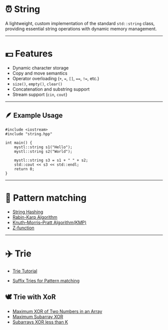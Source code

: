 # ⏰ String

A lightweight, custom implementation of the standard `std::string` class, providing essential string operations with dynamic memory management.

---

# 💵 Features

- Dynamic character storage  
- Copy and move semantics  
- Operator overloading (`+`, `=`, `[]`, `==`, `!=`, etc.)  
- `size()`, `empty()`, `clear()`  
- Concatenation and substring support  
- Stream support (`cin`, `cout`)

---

## 🪶 Example Usage

```
#include <iostream>
#include "string.hpp" 

int main() {
    mystl::string s1("Hello");
    mystl::string s2("World");

    mystl::string s3 = s1 + " " + s2;
    std::cout << s3 << std::endl; 
    return 0;
}

```
---

# 🎸 Pattern matching

- [String Hashing](https://cp-algorithms.com/string/string-hashing.html)
- [Rabin-Karp Algorithm](https://cp-algorithms.com/string/rabin-karp.html)
- [Knuth–Morris–Pratt Algorithm(KMP)](https://cp-algorithms.com/string/prefix-function.html)
- [Z-function](https://cp-algorithms.com/string/z-function.html)

---

# ✈️ Trie

- [Trie Tutorial](https://www.geeksforgeeks.org/dsa/trie-insert-and-search)

- [Suffix Tries for Pattern matching](https://www.geeksforgeeks.org/dsa/pattern-searching-using-suffix-tree)


## 🕊 Trie with XoR

- [Maximum XOR of Two Numbers in an Array](https://leetcode.com/problems/maximum-xor-of-two-numbers-in-an-array)
- [Maximum Subarray XOR](https://www.geeksforgeeks.org/dsa/find-the-maximum-subarray-xor-in-a-given-array)
- [Subarrays XOR less than K](https://www.hackerearth.com/problem/algorithm/subarrays-xor)
